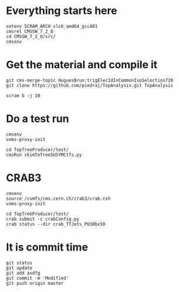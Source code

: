 Everything starts here
====

    setenv SCRAM_ARCH slc6_amd64_gcc481
    cmsrel CMSSW_7_2_0
    cd CMSSW_7_2_0/src/
    cmsenv


Get the material and compile it
====

    git cms-merge-topic HuguesBrun:trigElecIdInCommonIsoSelection720
    git clone https://github.com/piedraj/TopAnalysis.git TopAnalysis

    scram b -j 10


Do a test run
====

    cmsenv
    voms-proxy-init

    cd TopTreeProducer/test/
    cmsRun skimToTreeSUSYMCtfs.py


CRAB3
====

    cmsenv
    source /cvmfs/cms.cern.ch/crab3/crab.csh
    voms-proxy-init

    cd TopTreeProducer/test/
    crab submit -c crabConfig.py
    crab status --dir crab_TTJets_PU30bx50


It is commit time
====

    git status
    git update
    git add asdfg
    git commit -m 'Modified'
    git push origin master

